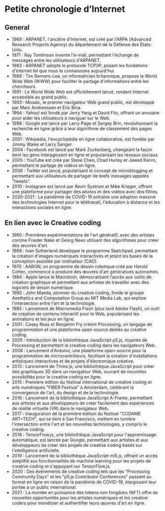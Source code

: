 # Petite chronologie d’Internet

## General

- 1969 : ARPANET, l'ancêtre d'Internet, est créé par l'ARPA (Advanced Research Projects Agency) du département de la Défense des États-Unis.
- 1971 : Ray Tomlinson invente l'e-mail, permettant l'échange de messages entre les utilisateurs d'ARPANET.
- 1983 : ARPANET adopte le protocole TCP/IP, posant les fondations d'Internet tel que nous le connaissons aujourd'hui.
- 1989 : Tim Berners-Lee, un informaticien britannique, propose le World Wide Web (WWW) pour faciliter le partage d'informations entre les chercheurs.
- 1991 : Le World Wide Web est officiellement lancé, rendant Internet accessible au grand public.
- 1993 : Mosaic, le premier navigateur Web grand public, est développé par Marc Andreessen et Eric Bina.
- 1994 : Yahoo! est fondé par Jerry Yang et David Filo, offrant un annuaire pour aider les utilisateurs à naviguer sur le Web.
- 1998 : Google est lancé par Larry Page et Sergey Brin, révolutionnant la recherche en ligne grâce à leur algorithme de classement des pages Web.
- 2001 : Wikipédia, l'encyclopédie en ligne collaborative, est fondée par Jimmy Wales et Larry Sanger.
- 2004 : Facebook est lancé par Mark Zuckerberg, changeant la façon dont les gens interagissent en ligne et popularisant les réseaux sociaux.
- 2005 : YouTube est créé par Steve Chen, Chad Hurley et Jawed Karim, permettant le partage de vidéos en ligne.
- 2006 : Twitter est lancé, popularisant le concept de microblogging et permettant aux utilisateurs de partager de brefs messages appelés "tweets".
- 2010 : Instagram est lancé par Kevin Systrom et Mike Krieger, offrant une plateforme pour partager des photos et des vidéos avec des filtres.
- 2020-2021 : La pandémie de COVID-19 entraîne une adoption massive des technologies Internet pour le télétravail, l'éducation à distance et les interactions sociales en ligne.

## En lien avec le Creative coding

- 1960 : Premières expérimentations de l'art génératif, avec des artistes comme Frieder Nake et Georg Nees utilisant des algorithmes pour créer des œuvres d'art.
- 1968 : Ivan Sutherland développe le programme Sketchpad, permettant la création d'images numériques interactives et jetant les bases de la conception assistée par ordinateur (CAO).
- 1970 : AARON, un programme de dessin robotique créé par Harold Cohen, commence à produire des œuvres d'art génératives autonomes.
- 1984 : Apple lance le Macintosh, démocratisant l'accès aux outils de création graphique et permettant aux artistes de travailler avec des logiciels de dessin numérique.
- 1990 : John Maeda, pionnier du creative coding, fonde le groupe Aesthetics and Computation Group au MIT Media Lab, qui explore l'intersection entre l'art et la technologie.
- 1995 : Lancement de Macromedia Flash (plus tard Adobe Flash), un outil de création de contenu interactif pour le Web, popularisant les animations et les jeux en ligne.
- 2001 : Casey Reas et Benjamin Fry créent Processing, un langage de programmation et une plateforme open-source dédiés au creative coding.
- 2005 : Introduction de la bibliothèque JavaScript p5.js, inspirée de Processing et permettant le creative coding dans les navigateurs Web.
- 2008 : Lancement d'Arduino, une plateforme open-source pour la programmation de microcontrôleurs, facilitant la création d'installations artistiques interactives et de projets d'électronique créative.
- 2013 : Lancement de Three.js, une bibliothèque JavaScript pour créer des graphiques 3D dans un navigateur Web, ouvrant de nouvelles possibilités pour le creative coding en ligne.
- 2015 : Première édition du festival international de creative coding et arts numériques "FIBER Festival" à Amsterdam, célébrant la convergence de l'art, du design et de la technologie.
- 2016 : Lancement de la bibliothèque JavaScript A-Frame, permettant aux artistes et aux développeurs de créer facilement des expériences de réalité virtuelle (VR) dans le navigateur Web.
- 2017 : Inauguration de la première édition du festival "CODAME ART+TECH", qui se tient à San Francisco, mettant en lumière l'intersection entre l'art et les nouvelles technologies, y compris le creative coding.
- 2018 : TensorFlow.js, une bibliothèque JavaScript pour l'apprentissage automatique, est lancée par Google, permettant aux artistes et aux développeurs de créer des projets de creative coding basés sur l'intelligence artificielle.
- 2019 : Lancement de la bibliothèque JavaScript ml5.js, offrant un accès simplifié aux fonctionnalités de machine learning pour les projets de creative coding et s'appuyant sur TensorFlow.js.
- 2020 : Des événements de creative coding tels que les "Processing Community Days" et les "p5.js Contributor Conferences" passent au format en ligne en raison de la pandémie de COVID-19, élargissant leur portée à un public international.
- 2021 : La montée en puissance des tokens non fongibles (NFT) offre de nouvelles opportunités pour les artistes numériques et les creative coders pour monétiser et authentifier leurs œuvres d'art en ligne.
